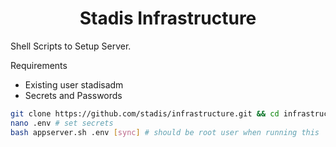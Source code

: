 <div align="center">
<h1>Stadis Infrastructure<br>
</h1></div>

Shell Scripts to Setup Server.

Requirements
* Existing user stadisadm
* Secrets and Passwords

```bash
git clone https://github.com/stadis/infrastructure.git && cd infrastructure/src
nano .env # set secrets
bash appserver.sh .env [sync] # should be root user when running this
```
